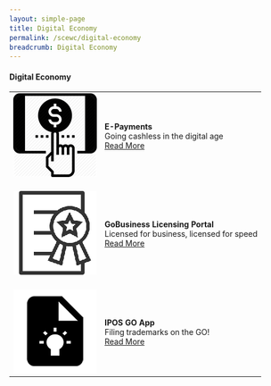 ```yaml
---
layout: simple-page
title: Digital Economy
permalink: /scewc/digital-economy
breadcrumb: Digital Economy
---
```


#### **Digital Economy**

<table style="width: 100%;" border="0" cellpadding="10">
<tbody>
<tr>
<td style="width: 150px;"><img src="/images/150ePaymentsQR.png" alt="Project 1" /><br></td>
<td><strong>E-Payments</strong><br />Going cashless in the digital age<br><a href="/pages/epayments.md">Read More</a></td>
</tr>
<tr>
<td><br><img src="/images/150GoBusinessQR.png" alt="Project 2" /><br></td>
<td><br><strong>GoBusiness Licensing Portal</strong><br />Licensed for business, licensed for speed<br><a href="/pages/gobusiness.md">Read More</a></td>
</tr>
<tr>
<td><br><img src="/images/150IPOS-GO-AppQR.png" alt="Project 3" /><br></td>
<td><br><strong>IPOS GO App</strong><br />Filing trademarks on the GO!<br><a href="/pages/gobusiness.md">Read More</a></td>
</tr>
</tbody>
</table>
